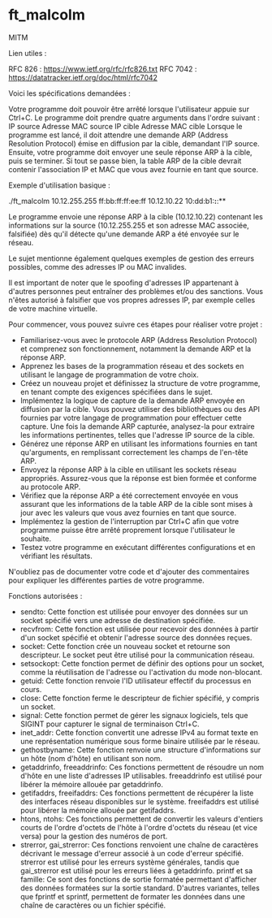 # ft_malcolm
MITM


Lien utiles :

RFC 826 : https://www.ietf.org/rfc/rfc826.txt
RFC 7042 : https://datatracker.ietf.org/doc/html/rfc7042


 Voici les spécifications demandées :

Votre programme doit pouvoir être arrêté lorsque l'utilisateur appuie sur Ctrl+C.
Le programme doit prendre quatre arguments dans l'ordre suivant :
IP source
Adresse MAC source
IP cible
Adresse MAC cible
Lorsque le programme est lancé, il doit attendre une demande ARP (Address Resolution Protocol) émise en diffusion par la cible, demandant l'IP source. Ensuite, votre programme doit envoyer une seule réponse ARP à la cible, puis se terminer. Si tout se passe bien, la table ARP de la cible devrait contenir l'association IP et MAC que vous avez fournie en tant que source.

Exemple d'utilisation basique :

./ft_malcolm 10.12.255.255 ff:bb:ff:ff:ee:ff 10.12.10.22 10:dd:b1:**:**:**

Le programme envoie une réponse ARP à la cible (10.12.10.22) contenant les informations sur la source (10.12.255.255 et son adresse MAC associée, falsifiée) dès qu'il détecte qu'une demande ARP a été envoyée sur le réseau.

Le sujet mentionne également quelques exemples de gestion des erreurs possibles, comme des adresses IP ou MAC invalides.

Il est important de noter que le spoofing d'adresses IP appartenant à d'autres personnes peut entraîner des problèmes et/ou des sanctions. Vous n'êtes autorisé à falsifier que vos propres adresses IP, par exemple celles de votre machine virtuelle.


Pour commencer, vous pouvez suivre ces étapes pour réaliser votre projet :

- Familiarisez-vous avec le protocole ARP (Address Resolution Protocol) et comprenez son fonctionnement, notamment la demande ARP et la réponse ARP.
- Apprenez les bases de la programmation réseau et des sockets en utilisant le langage de programmation de votre choix.
- Créez un nouveau projet et définissez la structure de votre programme, en tenant compte des exigences spécifiées dans le sujet.
- Implémentez la logique de capture de la demande ARP envoyée en diffusion par la cible. Vous pouvez utiliser des bibliothèques ou des API fournies par votre langage de programmation pour effectuer cette capture.
Une fois la demande ARP capturée, analysez-la pour extraire les informations pertinentes, telles que l'adresse IP source de la cible.
- Générez une réponse ARP en utilisant les informations fournies en tant qu'arguments, en remplissant correctement les champs de l'en-tête ARP.
- Envoyez la réponse ARP à la cible en utilisant les sockets réseau appropriés. Assurez-vous que la réponse est bien formée et conforme au protocole ARP.
- Vérifiez que la réponse ARP a été correctement envoyée en vous assurant que les informations de la table ARP de la cible sont mises à jour avec les valeurs que vous avez fournies en tant que source.
- Implémentez la gestion de l'interruption par Ctrl+C afin que votre programme puisse être arrêté proprement lorsque l'utilisateur le souhaite.
- Testez votre programme en exécutant différentes configurations et en vérifiant les résultats.

N'oubliez pas de documenter votre code et d'ajouter des commentaires pour expliquer les différentes parties de votre programme.


Fonctions autorisées :

- sendto: Cette fonction est utilisée pour envoyer des données sur un socket spécifié vers une adresse de destination spécifiée.
- recvfrom: Cette fonction est utilisée pour recevoir des données à partir d'un socket spécifié et obtenir l'adresse source des données reçues.
- socket: Cette fonction crée un nouveau socket et retourne son descripteur. Le socket peut être utilisé pour la communication réseau.
- setsockopt: Cette fonction permet de définir des options pour un socket, comme la réutilisation de l'adresse ou l'activation du mode non-blocant.
- getuid: Cette fonction renvoie l'ID utilisateur effectif du processus en cours.
- close: Cette fonction ferme le descripteur de fichier spécifié, y compris un socket.
- signal: Cette fonction permet de gérer les signaux logiciels, tels que SIGINT pour capturer le signal de terminaison Ctrl+C.
- inet_addr: Cette fonction convertit une adresse IPv4 au format texte en une représentation numérique sous forme binaire utilisée par le réseau.
- gethostbyname: Cette fonction renvoie une structure d'informations sur un hôte (nom d'hôte) en utilisant son nom.
- getaddrinfo, freeaddrinfo: Ces fonctions permettent de résoudre un nom d'hôte en une liste d'adresses IP utilisables. freeaddrinfo est utilisé pour libérer la mémoire allouée par getaddrinfo.
- getifaddrs, freeifaddrs: Ces fonctions permettent de récupérer la liste des interfaces réseau disponibles sur le système. freeifaddrs est utilisé pour libérer la mémoire allouée par getifaddrs.
- htons, ntohs: Ces fonctions permettent de convertir les valeurs d'entiers courts de l'ordre d'octets de l'hôte à l'ordre d'octets du réseau (et vice versa) pour la gestion des numéros de port.
- strerror, gai_strerror: Ces fonctions renvoient une chaîne de caractères décrivant le message d'erreur associé à un code d'erreur spécifié. strerror est utilisé pour les erreurs système générales, tandis que gai_strerror est utilisé pour les erreurs liées à getaddrinfo.
printf et sa famille: Ce sont des fonctions de sortie formatée permettant d'afficher des données formatées sur la sortie standard. D'autres variantes, telles que fprintf et sprintf, permettent de formater les données dans une chaîne de caractères ou un fichier spécifié.